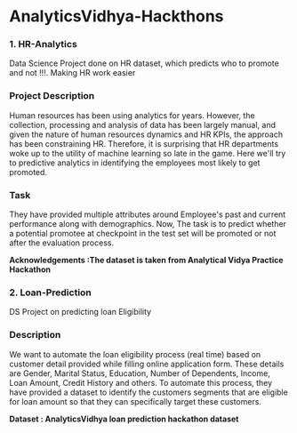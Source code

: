# AnalyticsVidhya-Hackthons

### 1. HR-Analytics
Data Science Project done on HR dataset, which predicts who to promote and not !!!. Making HR work easier

### Project Description
Human resources has been using analytics for years. However, the collection, processing and analysis of data has been largely manual, and given the nature of human resources dynamics and HR KPIs, the approach has been constraining HR. Therefore, it is surprising that HR departments woke up to the utility of machine learning so late in the game. Here we'll try to predictive analytics in identifying the employees most likely to get promoted.

### Task
They have provided multiple attributes around Employee's past and current performance along with demographics. Now, The task is to predict whether a potential promotee at checkpoint in the test set will be promoted or not after the evaluation process.

**Acknowledgements :The dataset is taken from Analytical Vidya Practice Hackathon**

### 2. Loan-Prediction
DS Project on predicting loan Eligibility

### Description
We want to automate the loan eligibility process (real time) based on customer detail provided while filling online application form. These details are Gender, Marital Status, Education, Number of Dependents, Income, Loan Amount, Credit History and others. To automate this process, they have provided a dataset to identify the customers segments that are eligible for loan amount so that they can specifically target these customers.

**Dataset : AnalyticsVidhya loan prediction hackathon dataset**
